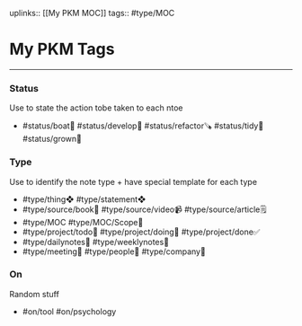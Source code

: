 uplinks:: [[My PKM MOC]]
tags:: #type/MOC 

# My PKM Tags
---

### Status
Use to state the action tobe taken to each ntoe
- #status/boat🚤 #status/develop🔧 #status/refactor🪚 #status/tidy🧹 #status/grown🌳 

### Type
Use to identify the note type + have special template for each type
- #type/thing❖ #type/statement❖ 
- #type/source/book📕 #type/source/video📹 #type/source/article🗒 
- #type/MOC #type/MOC/Scope🔭 
- #type/project/todo🔹 #type/project/doing🔸 #type/project/done✅ 
- #type/dailynotes📝 #type/weeklynotes📝 
- #type/meeting👥 #type/people🤦 #type/company👾 

### On
Random stuff
- #on/tool #on/psychology